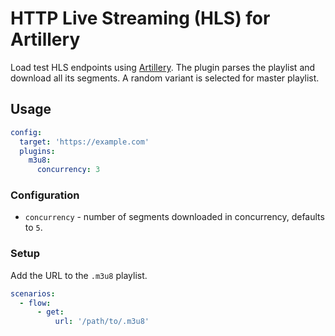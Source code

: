 # HTTP Live Streaming (HLS) for Artillery

Load test HLS endpoints using [Artillery](https://artillery.io). The plugin parses the playlist and download all its segments. A random variant is selected for master playlist.

## Usage

```yaml
config:
  target: 'https://example.com'
  plugins:
    m3u8:
      concurrency: 3
```

### Configuration

- `concurrency` - number of segments downloaded in concurrency, defaults to `5`.

### Setup

Add the URL to the `.m3u8` playlist.

```yaml
scenarios:
  - flow:
      - get:
          url: '/path/to/.m3u8'
```
